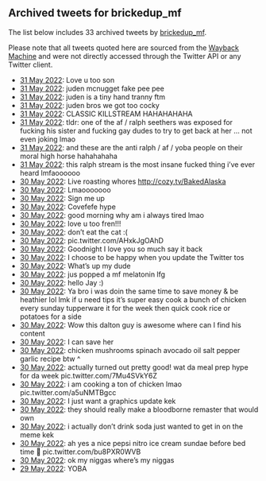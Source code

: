 ## Archived tweets for brickedup_mf

The list below includes 33 archived tweets by
[brickedup_mf](https://twitter.com/brickedup_mf).

Please note that all tweets quoted here are sourced from the
[Wayback Machine](https://web.archive.org) and were not directly accessed through the Twitter API or
any Twitter client.

* [31 May 2022](https://web.archive.org/web/20220531063435/https://twitter.com/brickedup_mf/status/1531524445394829313): Love u too son <!--1531524445394829313-->
* [31 May 2022](https://web.archive.org/web/20220531063633/https://twitter.com/brickedup_mf/status/1531524373928091651): juden mcnugget fake pee pee <!--1531524373928091651-->
* [31 May 2022](https://web.archive.org/web/20220531062817/https://twitter.com/brickedup_mf/status/1531522870454665217): juden is a tiny hand tranny ftm <!--1531522870454665217-->
* [31 May 2022](https://web.archive.org/web/20220531055045/https://twitter.com/brickedup_mf/status/1531513334440333313): juden bros we got too cocky <!--1531513334440333313-->
* [31 May 2022](https://web.archive.org/web/20220531041539/https://twitter.com/brickedup_mf/status/1531489453105201152): CLASSIC KILLSTREAM HAHAHAHAHA <!--1531489453105201152-->
* [31 May 2022](https://web.archive.org/web/20220531041247/https://twitter.com/brickedup_mf/status/1531488789998227456): tldr: one of the af / ralph seethers was exposed for fucking his sister and fucking gay dudes to try to get back at her … not even joking lmao <!--1531488789998227456-->
* [31 May 2022](https://web.archive.org/web/20220531023740/https://twitter.com/brickedup_mf/status/1531464902543659015): and these are the anti ralph / af / yoba people on their moral high horse hahahahaha <!--1531464902543659015-->
* [31 May 2022](https://web.archive.org/web/20220531023245/https://twitter.com/brickedup_mf/status/1531463518888787968): this ralph stream is the most insane fucked thing i’ve ever heard lmfaoooooo <!--1531463518888787968-->
* [30 May 2022](https://web.archive.org/web/20220530231101/https://twitter.com/brickedup_mf/status/1531412805592686593): Live roasting whores http://cozy.tv/BakedAlaska <!--1531412805592686593-->
* [30 May 2022](https://web.archive.org/web/20220530231102/https://twitter.com/brickedup_mf/status/1531412726773436416): Lmaooooooo <!--1531412726773436416-->
* [30 May 2022](https://web.archive.org/web/20220530181409/https://twitter.com/brickedup_mf/status/1531338081999245314): Sign me up <!--1531338081999245314-->
* [30 May 2022](https://web.archive.org/web/20220530181401/https://twitter.com/brickedup_mf/status/1531338004815650816): Covefefe hype <!--1531338004815650816-->
* [30 May 2022](https://web.archive.org/web/20220530174453/https://twitter.com/brickedup_mf/status/1531330613373968384): good morning why am i always tired lmao <!--1531330613373968384-->
* [30 May 2022](https://web.archive.org/web/20220530051202/https://twitter.com/brickedup_mf/status/1531141246273703936): love u too fren!!! <!--1531141246273703936-->
* [30 May 2022](https://web.archive.org/web/20220530050746/https://twitter.com/brickedup_mf/status/1531140236864012294): don’t eat the cat :( <!--1531140236864012294-->
* [30 May 2022](https://web.archive.org/web/20220530050043/https://twitter.com/brickedup_mf/status/1531138329130983424): pic.twitter.com/AHxkJgOAhD <!--1531138329130983424-->
* [30 May 2022](https://web.archive.org/web/20220530045756/https://twitter.com/brickedup_mf/status/1531137636383051776): Goodnight I love you so much say it back <!--1531137636383051776-->
* [30 May 2022](https://web.archive.org/web/20220530043712/https://twitter.com/brickedup_mf/status/1531132418232655877): I choose to be happy when you update the Twitter tos <!--1531132418232655877-->
* [30 May 2022](https://web.archive.org/web/20220530042543/https://twitter.com/brickedup_mf/status/1531129493917782017): What’s up my dude <!--1531129493917782017-->
* [30 May 2022](https://web.archive.org/web/20220530041812/https://twitter.com/brickedup_mf/status/1531127745199079427): jus popped a mf melatonin lfg <!--1531127745199079427-->
* [30 May 2022](https://web.archive.org/web/20220530042159/https://twitter.com/brickedup_mf/status/1531127535785877505): hello Jay :) <!--1531127535785877505-->
* [30 May 2022](https://web.archive.org/web/20220530041658/https://twitter.com/brickedup_mf/status/1531127467326545920): Ya bro i was doin the same time to save money & be heathier lol lmk if u need tips it’s super easy cook a bunch of chicken every sunday tupperware it for the week then quick cook rice or potatoes for a side <!--1531127467326545920-->
* [30 May 2022](https://web.archive.org/web/20220530034613/https://twitter.com/brickedup_mf/status/1531119555287949312): Wow this dalton guy is awesome where can I find his content <!--1531119555287949312-->
* [30 May 2022](https://web.archive.org/web/20220530033937/https://twitter.com/brickedup_mf/status/1531118037528625153): I can save her <!--1531118037528625153-->
* [30 May 2022](https://web.archive.org/web/20220530033201/https://twitter.com/brickedup_mf/status/1531116005346488320): chicken mushrooms spinach avocado oil  salt  pepper  garlic   recipe btw ^ <!--1531116005346488320-->
* [30 May 2022](https://web.archive.org/web/20220530033051/https://twitter.com/brickedup_mf/status/1531115700282335232): actually turned out pretty good! wat da   meal prep hype for da week pic.twitter.com/7Mu4SVkY6Z <!--1531115700282335232-->
* [30 May 2022](https://web.archive.org/web/20220530031628/https://twitter.com/brickedup_mf/status/1531112091163172864): i am cooking a ton of chicken lmao pic.twitter.com/a5uNMTBgcc <!--1531112091163172864-->
* [30 May 2022](https://web.archive.org/web/20220530030917/https://twitter.com/brickedup_mf/status/1531110282675867650): I just want a graphics update kek <!--1531110282675867650-->
* [30 May 2022](https://web.archive.org/web/20220530030344/https://twitter.com/brickedup_mf/status/1531108908831481857): they should really make a bloodborne remaster that would own <!--1531108908831481857-->
* [30 May 2022](https://web.archive.org/web/20220530025711/https://twitter.com/brickedup_mf/status/1531107390443163649): i actually don’t drink soda just wanted to get in on the meme kek <!--1531107390443163649-->
* [30 May 2022](https://web.archive.org/web/20220530025309/https://twitter.com/brickedup_mf/status/1531106194902884357): ah yes a nice pepsi nitro ice cream sundae before bed time 🥰 pic.twitter.com/bu8PXR0WVB <!--1531106194902884357-->
* [30 May 2022](https://web.archive.org/web/20220530004302/https://twitter.com/brickedup_mf/status/1531073491088379904): ok my niggas where’s my niggas <!--1531073491088379904-->
* [29 May 2022](https://web.archive.org/web/20220530042543/https://twitter.com/brickedup_mf/status/1531129493917782017): YOBA <!--1531047078016831488-->
